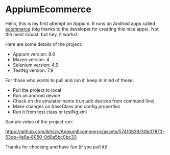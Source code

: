 # AppiumEcommerce

Hello, this is my first attempt on Appium. It runs on Android apps called [ecommerce](https://github.com/mustfaunlu/intern-ecommerce) (big thanks to the developer for creating this nice apps). Not the most robust, but hey, it works!.

Here are some details of the project:
- Appium version: 8.6
- Maven version: 4
- Selenium version: 4.9
- TestNg version: 7.9

For those who wants to pull and run it, keep in mind of these:
- Pull the project to local
- Run an android device
- Check on the emulator-name (run adb devices from command line)
- Make changes on baseClass and config.properties
- Run it from test class or testNg.xml

Sample video of the project run:


https://github.com/ikhszy/AppiumEcommerce/assets/57410839/30b07873-53de-4e6a-8050-0d0a5bc0bc33


Thanks for checking and have fun (if you pull it)!

